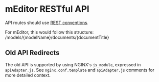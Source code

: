 # mEditor RESTful API

API routes should use [REST conventions](https://restfulapi.net/resource-naming/).

For mEditor, this would follow this structure: /models/{modelName}/documents/{documentTitle}

## Old API Redirects

The old API is supported by using NGINX's `js_module`, expressed in `apiAdapter.js`. See `nginx.conf.template` and `apiAdapter.js` comments for more detailed context.
